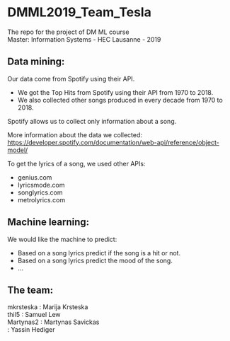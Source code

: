 # DMML2019_Team_Tesla
The repo for the project of DM ML course  
Master: Information Systems - HEC Lausanne - 2019

## Data mining:

Our data come from Spotify using their API.

- We got the Top Hits from Spotify using their API from 1970 to 2018.
- We also collected other songs produced in every decade from 1970 to 2018.

Spotify allows us to collect only information about a song.

More information about the data we collected:  
https://developer.spotify.com/documentation/web-api/reference/object-model/

To get the lyrics of a song, we used other APIs:
- genius.com
- lyricsmode.com
- songlyrics.com
- metrolyrics.com

## Machine learning:

We would like the machine to predict:

- Based on a song lyrics predict if the song is a hit or not.
- Based on a song lyrics predict the mood of the song.
- ...



## The team:

mkrsteska : Marija Krsteska  
thil5 : Samuel Lew  
Martynas2 : Martynas Savickas  
 : Yassin Hediger